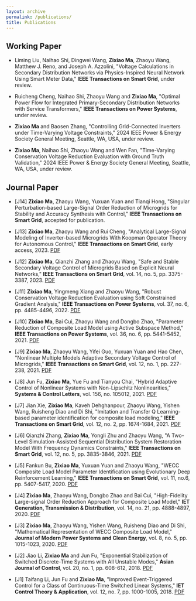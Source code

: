 ```yaml
---
layout: archive
permalink: /publications/
title: Publications
---
```



## Working Paper


- Liming Liu, Naihao Shi, Dingwei Wang, **Zixiao Ma**, Zhaoyu Wang, Matthew J. Reno, and Joseph A. Azzolini, "Voltage Calculations in Secondary Distribution Networks via Physics-Inspired Neural Network Using Smart Meter Data," **IEEE Transactions on Smart Grid**, under review.

- Ruicheng Cheng, Naihao Shi, Zhaoyu Wang and **Zixiao Ma**, "Optimal Power Flow for Integrated Primary-Secondary Distribution Networks with Service Transformers," **IEEE Transactions on Power Systems**, under review.

- **Zixiao Ma** and Baosen Zhang, "Controlling Grid-Connected Inverters under Time-Varying Voltage Constraints," 2024 IEEE Power & Energy Society General Meeting, Seattle, WA, USA, under review.

- **Zixiao Ma**, Naihao Shi, Zhaoyu Wang and Wen Fan, "Time-Varying Conservation Voltage Reduction Evaluation with Ground Truth Validation," 2024 IEEE Power & Energy Society General Meeting, Seattle, WA, USA, under review.

## Journal Paper

- [J14] **Zixiao Ma**, Zhaoyu Wang, Yuxuan Yuan and Tianqi Hong, "Singular Perturbation-based Large-Signal Order Reduction
of Microgrids for Stability and Accuracy Synthesis with Control," **IEEE Transactions on Smart Grid**, accepted for publication.

- [J13] **Zixiao Ma**, Zhaoyu Wang and Rui Cheng, "Analytical Large-Signal Modeling of Inverter-based Microgrids With Koopman Operator Theory for Autonomous Control," **IEEE Transactions on Smart Grid**, early access, 2023. [PDF](http://zixiaoma1991.github.io/files/P2.pdf)

- [J12] **Zixiao Ma**, Qianzhi Zhang and Zhaoyu Wang, "Safe and Stable Secondary Voltage Control of Microgrids Based on Explicit Neural Networks," **IEEE Transactions on Smart Grid**, vol. 14, no. 5, pp. 3375-3387, 2023. [PDF](http://zixiaoma1991.github.io/files/P1.pdf)

- [J11] **Zixiao Ma**, Yingmeng Xiang and Zhaoyu Wang, "Robust Conservation Voltage Reduction Evaluation using Soft Constrained Gradient Analysis," **IEEE Transactions on Power Systems**, vol. 37, no. 6, pp. 4485-4496, 2022. [PDF](http://zixiaoma1991.github.io/files/P5.pdf)

- [J10] **Zixiao Ma**, Bai Cui, Zhaoyu Wang and Dongbo Zhao, "Parameter Reduction of Composite Load Model using Active
Subspace Method," **IEEE Transactions on Power Systems**, vol. 36, no. 6, pp. 5441-5452, 2021. [PDF](http://zixiaoma1991.github.io/files/P4.pdf)

- [J9] **Zixiao Ma**, Zhaoyu Wang, Yifei Guo, Yuxuan Yuan and Hao Chen, "Nonlinear Multiple Models Adaptive Secondary
Voltage Control of Microgrids," **IEEE Transactions on Smart Grid**, vol. 12, no. 1, pp. 227-238, 2021. [PDF](http://zixiaoma1991.github.io/files/P3.pdf)

- [J8] Jun Fu, **Zixiao Ma**, Yue Fu and Tianyou Chai, "Hybrid Adaptive Control of Nonlinear Systems with Non-Lipschitz
Nonlinearities," **Systems & Control Letters**, vol. 156, no. 105012, 2021. [PDF](http://zixiaoma1991.github.io/files/P10.pdf)

- [J7] Jian Xie, **Zixiao Ma**, Kaveh Dehghanpour, Zhaoyu Wang, Yishen Wang, Ruisheng Diao and Di Shi, "Imitation and Transfer Q Learning-based parameter identification for composite load modeling," **IEEE Transactions on Smart Grid**, vol. 12, no. 2, pp. 1674-1684, 2021. [PDF](http://zixiaoma1991.github.io/files/P11.pdf)

- [J6] Qianzhi Zhang, **Zixiao Ma**, Yongli Zhu and Zhaoyu Wang, "A Two-Level Simulation-Assisted Sequential Distribution
System Restoration Model With Frequency Dynamics Constraints," **IEEE Transactions on Smart Grid**, vol. 12, no. 5, pp. 3835-3846, 2021. [PDF](http://zixiaoma1991.github.io/files/P6.pdf)

- [J5] Fankun Bu, **Zixiao Ma**, Yuxuan Yuan and Zhaoyu Wang, "WECC Composite Load Model Parameter Identification
using Evolutionary Deep Reinforcement Learning," **IEEE Transactions on Smart Grid**, vol. 11, no.6, pp. 5407-5417, 2020. [PDF](http://zixiaoma1991.github.io/files/P7.pdf)

- [J4] **Zixiao Ma**, Zhaoyu Wang, Dongbo Zhao and Bai Cui, "High-Fidelity Large-signal Order Reduction Approach for
Composite Load Model," **IET Generation, Transmission & Distribution**, vol. 14, no. 21, pp. 4888-4897, 2020. [PDF](http://zixiaoma1991.github.io/files/P13.pdf)

- [J3] **Zixiao Ma**, Zhaoyu Wang, Yishen Wang, Ruisheng Diao and Di Shi, "Mathematical Representation of WECC Composite
Load Model," **Journal of Modern Power Systems and Clean Energy**, vol. 8, no. 5, pp. 1015-1023, 2020. [PDF](http://zixiaoma1991.github.io/files/P8.pdf)

- [J2] Jiao Li, **Zixiao Ma** and Jun Fu, "Exponential Stabilization of Switched Discrete-Time Systems with All
Unstable Modes," **Asian Journal of Control**, vol. 20, no. 1, pp. 608-612, 2018. [PDF](http://zixiaoma1991.github.io/files/P12.pdf)

- [J1] Taifang Li, Jun Fu and **Zixiao Ma**, "Improved Event-Triggered Control for a Class of Continuous-Time Switched
Linear Systems," **IET Control Theory & Application**, vol. 12, no. 7, pp. 1000-1005, 2018. [PDF](http://zixiaoma1991.github.io/files/P9.pdf)





